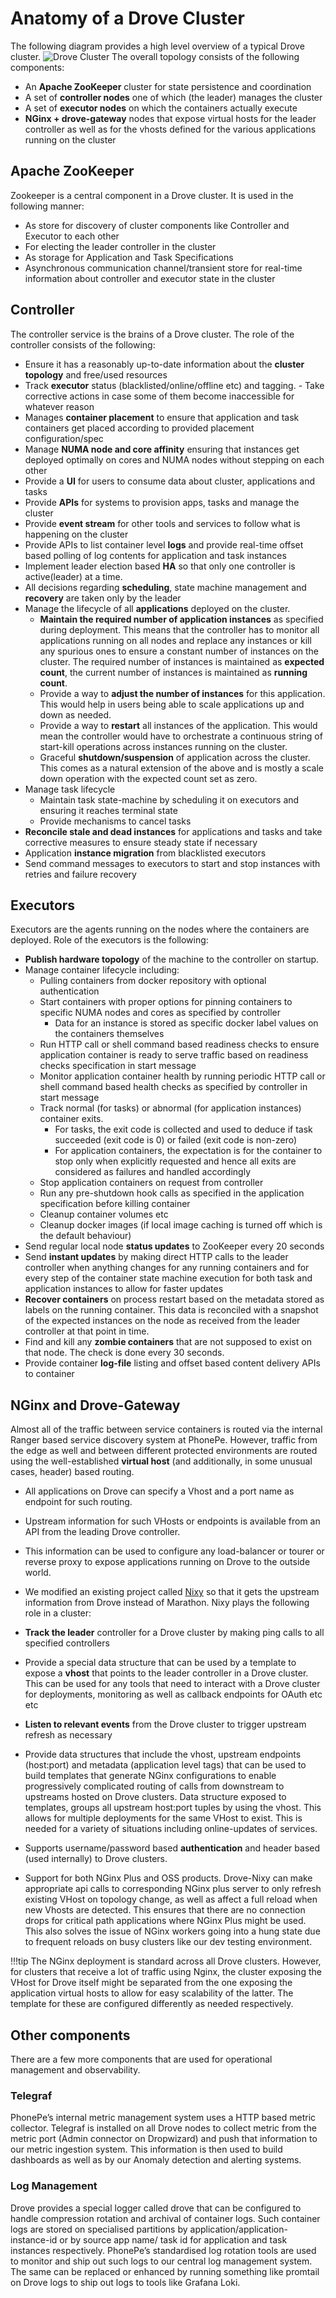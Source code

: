 # Anatomy of a Drove Cluster
The following diagram provides a high level overview of a typical Drove cluster.
![Drove Cluster](../images/cluster.png)
The overall topology consists of the following components:

- An **Apache ZooKeeper** cluster for state persistence and coordination
- A set of **controller nodes** one of which (the leader) manages the cluster
- A set of **executor nodes** on which the containers actually execute
- **NGinx + drove-gateway** nodes that expose virtual hosts for the leader controller as well as for the vhosts defined for the various applications running on the cluster

## Apache ZooKeeper
Zookeeper is a central component in a Drove cluster. It is used in the following manner:

- As store for discovery of cluster components like Controller and Executor to each other
- For electing the leader controller in the cluster
- As storage for Application and Task Specifications
- Asynchronous communication channel/transient store for real-time information about controller and executor state in the cluster

## Controller
The controller service is the brains of a Drove cluster. The role of the controller consists of the following:

- Ensure it has a reasonably up-to-date information about the **cluster topology** and free/used resources
- Track **executor** status (blacklisted/online/offline etc) and tagging. - Take corrective actions in case some of them become inaccessible for whatever reason
- Manages **container placement** to ensure that application and task containers get placed according to provided placement configuration/spec
- Manage **NUMA node and core affinity** ensuring that instances get deployed optimally on cores and NUMA nodes without stepping on each other
- Provide a **UI** for users to consume data about cluster, applications and tasks
- Provide **APIs** for systems to provision apps, tasks and manage the cluster
- Provide **event stream** for other tools and services to follow what is happening on the cluster
- Provide APIs to list container level **logs** and provide real-time offset based polling of log contents for application and task instances
- Implement leader election based **HA** so that only one controller is active(leader) at a time.
- All decisions regarding **scheduling**, state machine management and **recovery** are taken only by the leader
- Manage the lifecycle of all **applications** deployed on the cluster.
    - **Maintain the required number of application instances** as specified during deployment. This means that the controller has to monitor all applications running on all nodes and replace any instances or kill any spurious ones to ensure a constant number of instances on the cluster. The required number of instances is maintained as **expected count**, the current number of instances is maintained as **running count**.
    - Provide a way to **adjust the number of instances** for this application. This would help in users being able to scale applications up and down as needed.
    - Provide a way to **restart** all instances of the application. This would mean the controller would have to orchestrate a continuous string of start-kill operations across instances running on the cluster.
    - Graceful **shutdown/suspension** of application across the cluster. This comes as a natural extension of the above and is mostly a scale down operation with the expected count set as zero.
- Manage task lifecycle
    - Maintain task state-machine by scheduling it on executors and ensuring it reaches terminal state
    - Provide mechanisms to cancel tasks
- **Reconcile stale and dead instances** for applications and tasks and take corrective measures to ensure steady state if necessary
- Application **instance migration** from blacklisted executors
- Send command messages to executors to start and stop instances with retries and failure recovery

## Executors
Executors are the agents running on the nodes where the containers are deployed. Role of the executors is the following:

- **Publish hardware topology** of the machine to the controller on startup.
- Manage container lifecycle including:
    - Pulling containers from docker repository with optional authentication
    - Start containers with proper options for pinning containers to specific NUMA nodes and cores as specified by controller
        - Data for an instance is stored as specific docker label values on the containers themselves
    - Run HTTP call or shell command based readiness checks to ensure application container is ready to serve traffic based on readiness checks specification in start message
    - Monitor application container health by running periodic HTTP call or shell command based health checks as specified by controller in start message
    - Track normal (for tasks) or abnormal (for application instances) container exits. 
        - For tasks, the exit code is collected and used to deduce if task succeeded (exit code is 0) or failed (exit code is non-zero)
        - For application containers, the expectation is for the container to stop only when explicitly requested and hence all exits are considered as failures and handled accordingly
    - Stop application containers on request from controller
    - Run any pre-shutdown hook calls as specified in the application specification before killing container
    - Cleanup container volumes etc
    - Cleanup docker images (if local image caching is turned off which is the default behaviour)
- Send regular local node **status updates** to ZooKeeper every 20 seconds
- Send **instant updates** by making direct HTTP calls to the leader controller when anything changes for any running containers and for every step of the container state machine execution for both task and application instances to allow for faster updates
- **Recover containers** on process restart based on the metadata stored as labels on the running container. This data is reconciled with a snapshot of the expected instances on the node as received from the leader controller at that point in time.
- Find and kill any **zombie containers** that are not supposed to exist on that node. The check is done every 30 seconds.
- Provide container **log-file** listing and offset based content delivery APIs to container

## NGinx and Drove-Gateway
Almost all of the traffic between service containers is routed via the internal Ranger based service discovery system at PhonePe. However, traffic from the edge as well and between different protected environments are routed using the well-established **virtual host** (and additionally, in some unusual cases, header) based routing.

- All applications on Drove can specify a Vhost and a port name as endpoint for such routing.
- Upstream information for such VHosts or endpoints is available from an API from the leading Drove controller.
- This information can be used to configure any load-balancer or tourer or reverse proxy to expose applications running on Drove to the outside world.
- We modified an existing project called [Nixy](https://github.com/martensson/nixy) so that it gets the upstream information from Drove instead of Marathon.
Nixy plays the following role in a cluster:

- **Track the leader** controller for a Drove cluster by making ping calls to all specified controllers
- Provide a special data structure that can be used by a template to expose a **vhost** that points to the leader controller in a Drove cluster. This can be used for any tools that need to interact with a Drove cluster for deployments, monitoring as well as callback endpoints for OAuth etc etc
- **Listen to relevant events** from the Drove cluster to trigger upstream refresh as necessary
- Provide data structures that include the vhost, upstream endpoints (host:port) and metadata (application level tags) that can be used to build templates that generate NGinx configurations to enable progressively complicated routing of calls from downstream to upstreams hosted on Drove clusters. Data structure exposed to templates, groups all upstream host:port tuples by using the vhost. This allows for multiple deployments for the same VHost to exist. This is needed for a variety of situations including online-updates of services.
- Supports username/password based **authentication** and header based (used internally) to Drove clusters.
- Support for both NGinx Plus and OSS products. Drove-Nixy can make appropriate api calls to corresponding NGinx plus server to only refresh existing VHost on topology change, as well as affect a full reload when new Vhosts are detected. This ensures that there are no connection drops for critical path applications where NGinx Plus might be used. This also solves the issue of NGinx workers going into a hung state due to frequent reloads on busy clusters like our dev testing environment.

!!!tip
    The NGinx deployment is standard across all Drove clusters. However, for clusters that receive a lot of traffic using Nginx, the cluster exposing the VHost for Drove itself might be separated from the one exposing the application virtual hosts to allow for easy scalability of the latter. The template for these are configured differently as needed respectively.

## Other components
There are a few more components that are used for operational management and observability.

### Telegraf
PhonePe’s internal metric management system uses a HTTP based metric collector. Telegraf is installed on all Drove nodes to collect metric from the metric port (Admin connector on Dropwizard) and push that information to our metric ingestion system. This information is then used to build dashboards as well as by our Anomaly detection and alerting systems.

### Log Management
Drove provides a special logger called drove that can be configured to handle compression rotation and archival of container logs. Such container logs are stored on specialised partitions by application/application-instance-id or by source app name/ task id for application and task instances respectively. PhonePe’s standardised log rotation tools are used to monitor and ship out such logs to our central log management system. The same can be replaced or enhanced by running something like promtail on Drove logs to ship out logs to tools like Grafana Loki.


